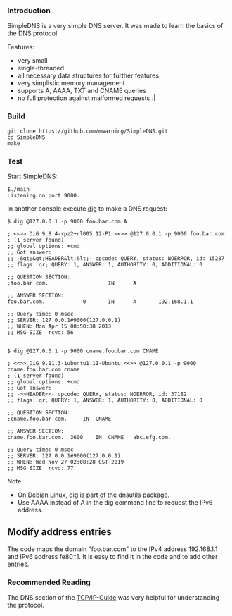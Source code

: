 
### Introduction

SimpleDNS is a very simple DNS server.
It was made to learn the basics of the DNS protocol.

Features:
* very small
* single-threaded
* all necessary data structures for further features
* very simplistic memory management
* supports A, AAAA, TXT and CNAME queries
* no full protection against malformed requests :|

### Build

```
git clone https://github.com/mwarning/SimpleDNS.git
cd SimpleDNS
make
```

### Test

Start SimpleDNS:
```
$./main
Listening on port 9000.
```

In another console execute [dig](http://linux.die.net/man/1/dig) to make a DNS request:

```
$ dig @127.0.0.1 -p 9000 foo.bar.com A

; <<>> DiG 9.8.4-rpz2+rl005.12-P1 <<>> @127.0.0.1 -p 9000 foo.bar.com
; (1 server found)
;; global options: +cmd
;; Got answer:
;; -&gt;&gt;HEADER&lt;&lt;- opcode: QUERY, status: NOERROR, id: 15287
;; flags: qr; QUERY: 1, ANSWER: 1, AUTHORITY: 0, ADDITIONAL: 0

;; QUESTION SECTION:
;foo.bar.com.                   IN      A

;; ANSWER SECTION:
foo.bar.com.            0       IN      A       192.168.1.1

;; Query time: 0 msec
;; SERVER: 127.0.0.1#9000(127.0.0.1)
;; WHEN: Mon Apr 15 00:50:38 2013
;; MSG SIZE  rcvd: 56


$ dig @127.0.0.1 -p 9000 cname.foo.bar.com CNAME

; <<>> DiG 9.11.3-1ubuntu1.11-Ubuntu <<>> @127.0.0.1 -p 9000 cname.foo.bar.com cname
; (1 server found)
;; global options: +cmd
;; Got answer:
;; ->>HEADER<<- opcode: QUERY, status: NOERROR, id: 37182
;; flags: qr; QUERY: 1, ANSWER: 1, AUTHORITY: 0, ADDITIONAL: 0

;; QUESTION SECTION:
;cname.foo.bar.com.		IN	CNAME

;; ANSWER SECTION:
cname.foo.bar.com.	3600	IN	CNAME	abc.efg.com.

;; Query time: 0 msec
;; SERVER: 127.0.0.1#9000(127.0.0.1)
;; WHEN: Wed Nov 27 02:08:28 CST 2019
;; MSG SIZE  rcvd: 77
```

Note:
- On Debian Linux, dig is part of the dnsutils package.
- Use AAAA instead of A in the dig command line to request the IPv6 address.

## Modify address entries

The code maps the domain "foo.bar.com" to the IPv4 address 192.168.1.1 and IPv6 address fe80::1.
It is easy to find it in the code and to add other entries.

### Recommended Reading

The DNS section of the [TCP/IP-Guide](http://www.tcpipguide.com/free/t_TCPIPDomainNameSystemDNS.htm) was very helpful for understanding the protocol.
